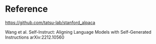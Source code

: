 # Reference
https://github.com/tatsu-lab/stanford_alpaca

Wang et al. Self-Instruct: Aligning Language Models with Self-Generated Instructions arXiv:2212.10560
